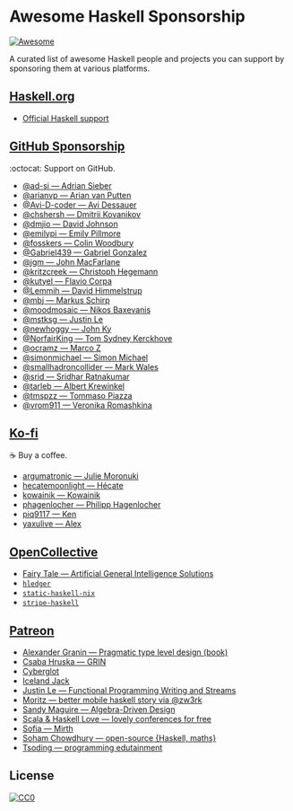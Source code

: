 # Awesome Haskell Sponsorship

[![Awesome](https://awesome.re/badge.svg)](https://awesome.re)

A curated list of awesome Haskell people and projects you can support by sponsoring them at various platforms.

## [Haskell.org](https://www.haskell.org/)

* [Official Haskell support](https://www.haskell.org/donations/)

## [GitHub Sponsorship](https://github.com/sponsors)

:octocat: Support on GitHub.

* [@ad-si — Adrian Sieber](https://github.com/sponsors/ad-si)
* [@arianvp — Arian van Putten](https://github.com/sponsors/arianvp)
* [@Avi-D-coder — Avi Dessauer](https://github.com/sponsors/Avi-D-coder)
* [@chshersh — Dmitrii Kovanikov](https://github.com/sponsors/chshersh)
* [@dmjio — David Johnson](https://github.com/sponsors/dmjio)
* [@emilypi — Emily Pillmore](https://github.com/sponsors/emilypi)
* [@fosskers — Colin Woodbury](https://github.com/sponsors/fosskers)
* [@Gabriel439 — Gabriel Gonzalez](https://github.com/sponsors/Gabriel439)
* [@jgm — John MacFarlane](https://github.com/sponsors/jgm)
* [@kritzcreek — Christoph Hegemann](https://github.com/sponsors/kritzcreek)
* [@kutyel — Flavio Corpa](https://github.com/sponsors/kutyel)
* [@Lemmih — David Himmelstrup](https://github.com/sponsors/Lemmih)
* [@mbj — Markus Schirp](https://github.com/sponsors/mbj)
* [@moodmosaic — Nikos Baxevanis](https://github.com/sponsors/moodmosaic)
* [@mstksg — Justin Le](https://github.com/sponsors/mstksg)
* [@newhoggy — John Ky](https://github.com/sponsors/newhoggy)
* [@NorfairKing — Tom Sydney Kerckhove](https://github.com/sponsors/NorfairKing)
* [@ocramz — Marco Z](https://github.com/sponsors/ocramz)
* [@simonmichael — Simon Michael](https://github.com/sponsors/simonmichael)
* [@smallhadroncollider — Mark Wales](https://github.com/sponsors/smallhadroncollider)
* [@srid — Sridhar Ratnakumar](https://github.com/sponsors/srid)
* [@tarleb — Albert Krewinkel](https://github.com/sponsors/tarleb)
* [@tmspzz — Tommaso Piazza](https://github.com/tmspzz)
* [@vrom911 — Veronika Romashkina](https://github.com/sponsors/vrom911)

## [Ko-fi](https://ko-fi.com/)

:coffee: Buy a coffee.

* [argumatronic — Julie Moronuki](https://ko-fi.com/argumatronic)
* [hecatemoonlight — Hécate](https://ko-fi.com/hecatemoonlight)
* [kowainik — Kowainik](https://ko-fi.com/kowainik)
* [phagenlocher — Philipp Hagenlocher](https://ko-fi.com/phagenlocher)
* [piq9117 — Ken](https://ko-fi.com/piq9117)
* [yaxulive — Alex](https://ko-fi.com/yaxulive)

## [OpenCollective](https://opencollective.com/)

* [Fairy Tale — Artificial General Intelligence Solutions](https://opencollective.com/fairy-tale-agi-solutions)
* [`hledger`](https://opencollective.com/hledger)
* [`static-haskell-nix`](https://opencollective.com/static-haskell-nix)
* [`stripe-haskell`](https://opencollective.com/haskell-stripe)

## [Patreon](https://www.patreon.com/)

* [Alexander Granin — Pragmatic type level design (book)](https://www.patreon.com/pragmatic_type_level_design)
* [Csaba Hruska — GRIN](https://www.patreon.com/csaba_hruska)
* [Cyberglot](https://www.patreon.com/cyberglot)
* [Iceland Jack](https://www.patreon.com/Iceland_jack)
* [Justin Le — Functional Programming Writing and Streams](https://www.patreon.com/justinle)
* [Moritz — better mobile haskell story via @zw3rk](https://www.patreon.com/zw3rk)
* [Sandy Maguire — Algebra-Driven Design](https://www.patreon.com/algebra_driven_design)
* [Scala & Haskell Love — lovely conferences for free](https://www.patreon.com/scalalove)
* [Sofia — Mirth](https://www.patreon.com/typeswitch)
* [Soham Chowdhury — open-source {Haskell, maths}](https://www.patreon.com/mrkgnao)
* [Tsoding — programming edutainment](https://www.patreon.com/tsoding)

## License

[![CC0](https://mirrors.creativecommons.org/presskit/buttons/88x31/svg/cc-zero.svg)](https://creativecommons.org/publicdomain/zero/1.0/)
